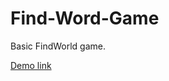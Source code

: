 # Find-Word-Game

Basic FindWorld game.


[Demo link](https://nastakalow.github.io/Find-World_Game/)

